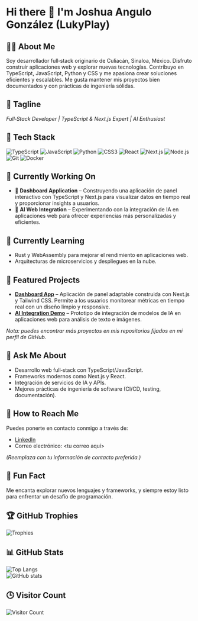 # Hi there 👋 I'm Joshua Angulo González (LukyPlay)

## 👨‍💻 About Me
Soy desarrollador full‑stack originario de Culiacán, Sinaloa, México. Disfruto construir aplicaciones web y explorar nuevas tecnologías. Contribuyo en TypeScript, JavaScript, Python y CSS y me apasiona crear soluciones eficientes y escalables. Me gusta mantener mis proyectos bien documentados y con prácticas de ingeniería sólidas.

## 🧠 Tagline
*Full‑Stack Developer | TypeScript & Next.js Expert | AI Enthusiast*

## 🔧 Tech Stack
![TypeScript](https://img.shields.io/badge/-TypeScript-3178C6?style=flat&logo=typescript&logoColor=white)
![JavaScript](https://img.shields.io/badge/-JavaScript-F7DF1E?style=flat&logo=javascript&logoColor=black)
![Python](https://img.shields.io/badge/-Python-3776AB?style=flat&logo=python&logoColor=white)
![CSS3](https://img.shields.io/badge/-CSS3-1572B6?style=flat&logo=css3&logoColor=white)
![React](https://img.shields.io/badge/-React-61DAFB?style=flat&logo=react&logoColor=black)
![Next.js](https://img.shields.io/badge/-Next.js-000000?style=flat&logo=next.js&logoColor=white)
![Node.js](https://img.shields.io/badge/-Node.js-339933?style=flat&logo=node.js&logoColor=white)
![Git](https://img.shields.io/badge/-Git-F05032?style=flat&logo=git&logoColor=white)
![Docker](https://img.shields.io/badge/-Docker-2496ED?style=flat&logo=docker&logoColor=white)

## 🚀 Currently Working On
- 🧩 **Dashboard Application** – Construyendo una aplicación de panel interactivo con TypeScript y Next.js para visualizar datos en tiempo real y proporcionar insights a usuarios.
- 🤖 **AI Web Integration** – Experimentando con la integración de IA en aplicaciones web para ofrecer experiencias más personalizadas y eficientes.

## 🌱 Currently Learning
- Rust y WebAssembly para mejorar el rendimiento en aplicaciones web.
- Arquitecturas de microservicios y despliegues en la nube.

## 📌 Featured Projects
- **[Dashboard App](#)** – Aplicación de panel adaptable construida con Next.js y Tailwind CSS. Permite a los usuarios monitorear métricas en tiempo real con un diseño limpio y responsive.
- **[AI Integration Demo](#)** – Prototipo de integración de modelos de IA en aplicaciones web para análisis de texto e imágenes.

*Nota: puedes encontrar más proyectos en mis repositorios fijados en mi perfil de GitHub.*

## 🧠 Ask Me About
- Desarrollo web full‑stack con TypeScript/JavaScript.
- Frameworks modernos como Next.js y React.
- Integración de servicios de IA y APIs.
- Mejores prácticas de ingeniería de software (CI/CD, testing, documentación).

## 📨 How to Reach Me
Puedes ponerte en contacto conmigo a través de:
- [LinkedIn](#)  
- Correo electrónico: <tu correo aquí>  

*(Reemplaza con tu información de contacto preferida.)*

## 🎉 Fun Fact
Me encanta explorar nuevos lenguajes y frameworks, y siempre estoy listo para enfrentar un desafío de programación.

## 🏆 GitHub Trophies
![Trophies](https://github-profile-trophy.vercel.app/?username=LukyPlay&theme=algolia&row=1&margin-w=15&no-bg=true)

## 📊 GitHub Stats
![Top Langs](https://github-readme-stats.vercel.app/api/top-langs/?username=LukyPlay&layout=compact)  
![GitHub stats](https://github-readme-stats.vercel.app/api?username=LukyPlay&show_icons=true&hide=stars,issues)

## 🕒 Visitor Count
![Visitor Count](https://komarev.com/ghpvc/?username=LukyPlay&style=flat&color=blue)
